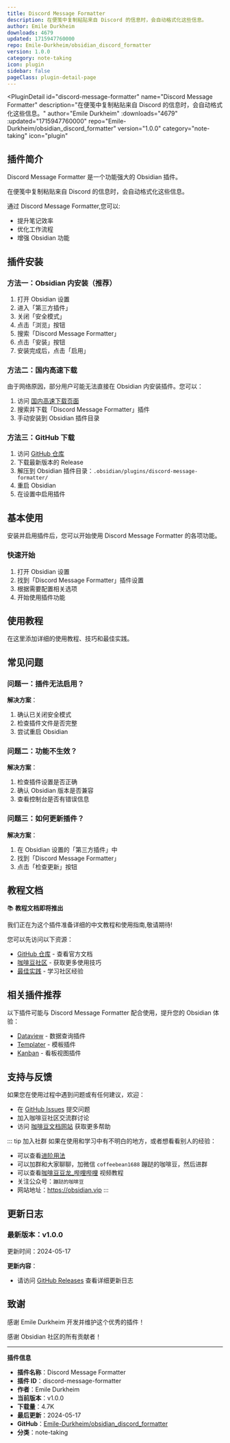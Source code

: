 ```yaml
---
title: Discord Message Formatter
description: 在便笺中复制粘贴来自 Discord 的信息时，会自动格式化这些信息。
author: Emile Durkheim
downloads: 4679
updated: 1715947760000
repo: Emile-Durkheim/obsidian_discord_formatter
version: 1.0.0
category: note-taking
icon: plugin
sidebar: false
pageClass: plugin-detail-page
---
```


<PluginDetail
  id="discord-message-formatter"
  name="Discord Message Formatter"
  description="在便笺中复制粘贴来自 Discord 的信息时，会自动格式化这些信息。"
  author="Emile Durkheim"
  :downloads="4679"
  :updated="1715947760000"
  repo="Emile-Durkheim/obsidian_discord_formatter"
  version="1.0.0"
  category="note-taking"
  icon="plugin"
>

<!-- AUTO_GENERATED_START -->
## 插件简介

Discord Message Formatter 是一个功能强大的 Obsidian 插件。

在便笺中复制粘贴来自 Discord 的信息时，会自动格式化这些信息。

通过 Discord Message Formatter,您可以:

- 提升笔记效率
- 优化工作流程
- 增强 Obsidian 功能

<!-- AUTO_GENERATED_END -->

<!-- AUTO_GENERATED_START -->
## 插件安装

### 方法一：Obsidian 内安装（推荐）

1. 打开 Obsidian 设置
2. 进入「第三方插件」
3. 关闭「安全模式」
4. 点击「浏览」按钮
5. 搜索「Discord Message Formatter」
6. 点击「安装」按钮
7. 安装完成后，点击「启用」

### 方法二：国内高速下载

由于网络原因，部分用户可能无法直接在 Obsidian 内安装插件。您可以：

1. 访问 [国内高速下载页面](/zh/documentation/obsidian-plugins-download.html)
2. 搜索并下载「Discord Message Formatter」插件
3. 手动安装到 Obsidian 插件目录

### 方法三：GitHub 下载

1. 访问 [GitHub 仓库](https://github.com/Emile-Durkheim/obsidian_discord_formatter)
2. 下载最新版本的 Release
3. 解压到 Obsidian 插件目录：`.obsidian/plugins/discord-message-formatter/`
4. 重启 Obsidian
5. 在设置中启用插件

## 基本使用

安装并启用插件后，您可以开始使用 Discord Message Formatter 的各项功能。

### 快速开始

1. 打开 Obsidian 设置
2. 找到「Discord Message Formatter」插件设置
3. 根据需要配置相关选项
4. 开始使用插件功能

<!-- AUTO_GENERATED_END -->

<!-- CUSTOM_CONTENT_START:tutorial -->
## 使用教程

在这里添加详细的使用教程、技巧和最佳实践。

<!-- CUSTOM_CONTENT_END:tutorial -->

<!-- SHARED_CONTENT_START -->
## 常见问题

### 问题一：插件无法启用？

**解决方案**：
1. 确认已关闭安全模式
2. 检查插件文件是否完整
3. 尝试重启 Obsidian

### 问题二：功能不生效？

**解决方案**：
1. 检查插件设置是否正确
2. 确认 Obsidian 版本是否兼容
3. 查看控制台是否有错误信息

### 问题三：如何更新插件？

**解决方案**：
1. 在 Obsidian 设置的「第三方插件」中
2. 找到「Discord Message Formatter」
3. 点击「检查更新」按钮

## 教程文档

📚 **教程文档即将推出**

我们正在为这个插件准备详细的中文教程和使用指南,敬请期待!

您可以先访问以下资源：
- [GitHub 仓库](https://github.com/Emile-Durkheim/obsidian_discord_formatter) - 查看官方文档
- [咖啡豆社区](/zh/bases/) - 获取更多使用技巧
- [最佳实践](/zh/best-practices/) - 学习社区经验

## 相关插件推荐

以下插件可能与 Discord Message Formatter 配合使用，提升您的 Obsidian 体验：

- [Dataview](/zh/plugins/dataview.html) - 数据查询插件
- [Templater](/zh/plugins/templater-obsidian.html) - 模板插件
- [Kanban](/zh/plugins/obsidian-kanban.html) - 看板视图插件

## 支持与反馈

如果您在使用过程中遇到问题或有任何建议，欢迎：

- 在 [GitHub Issues](https://github.com/Emile-Durkheim/obsidian_discord_formatter/issues) 提交问题
- 加入咖啡豆社区交流群讨论
- 访问 [咖啡豆文档网站](https://obsidian.vip) 获取更多帮助

::: tip 加入社群
如果在使用和学习中有不明白的地方，或者想看看别人的经验：
- 可以查看[进阶用法](/zh/advanced)
- 可以加群和大家聊聊，加微信 `coffeebean1688` 蹦跶的咖啡豆，然后进群
- 可以查看[咖啡豆豆龙_哔哩哔哩](https://space.bilibili.com/618777356) 视频教程
- 关注公众号：`蹦跶的咖啡豆`
- 网站地址：https://obsidian.vip
:::
<!-- SHARED_CONTENT_END -->

<!-- AUTO_GENERATED_START -->
## 更新日志

### 最新版本：v1.0.0

更新时间：2024-05-17

**更新内容**：
- 请访问 [GitHub Releases](https://github.com/Emile-Durkheim/obsidian_discord_formatter/releases) 查看详细更新日志

## 致谢

感谢 Emile Durkheim 开发并维护这个优秀的插件！

感谢 Obsidian 社区的所有贡献者！

---

**插件信息**
- **插件名称**：Discord Message Formatter
- **插件 ID**：discord-message-formatter
- **作者**：Emile Durkheim
- **当前版本**：v1.0.0
- **下载量**：4.7K
- **最后更新**：2024-05-17
- **GitHub**：[Emile-Durkheim/obsidian_discord_formatter](https://github.com/Emile-Durkheim/obsidian_discord_formatter)
- **分类**：note-taking
<!-- AUTO_GENERATED_END -->

</PluginDetail>


